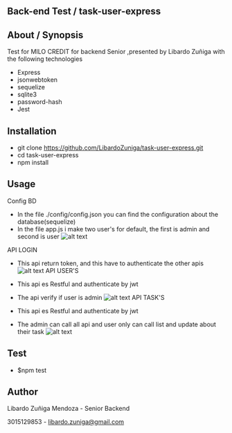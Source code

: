 

## Back-end Test /  task-user-express

## About / Synopsis
Test for MILO CREDIT for backend Senior  ,presented by Libardo Zuñiga with the following technologies

* Express
* jsonwebtoken
* sequelize
* sqlite3
* password-hash
* Jest


## Installation

* git clone https://github.com/LibardoZuniga/task-user-express.git
* cd  task-user-express
* npm install

## Usage
Config BD 

* In the file ./config/config.json you can find the configuration about the database(sequelize)
* In the file app.js i make two user's for default, the first is admin and second is user
![alt text](https://i.ibb.co/0tGQfg1/cap1.png)

API LOGIN

* This api return token, and this have to authenticate the other apis
![alt text](https://i.ibb.co/qR0j3G4/Cap2.png)
API USER'S

* This api es Restful and authenticate by jwt
* The api verify if user is admin
![alt text](https://i.ibb.co/RChbmYQ/Cap3.png)
API TASK'S

* This api es Restful and authenticate by jwt
* The admin can call all api and user only can call list and update about their task
![alt text](https://i.ibb.co/n09rHph/Cap4.png)
## Test

*  $npm test

## Author
Libardo Zuñiga Mendoza - Senior Backend

3015129853 - libardo.zuniga@gmail.com
